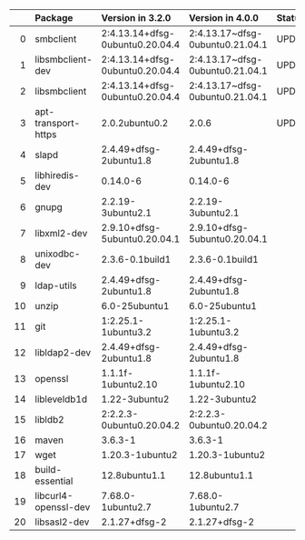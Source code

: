 <!-- markdown-link-check-disable -->

|    | Package              | Version in 3.2.0                | Version in 4.0.0                | Status   |
|---:|:---------------------|:--------------------------------|:--------------------------------|:---------|
|  0 | smbclient            | 2:4.13.14+dfsg-0ubuntu0.20.04.4 | 2:4.13.17~dfsg-0ubuntu0.21.04.1 | UPDATED  |
|  1 | libsmbclient-dev     | 2:4.13.14+dfsg-0ubuntu0.20.04.4 | 2:4.13.17~dfsg-0ubuntu0.21.04.1 | UPDATED  |
|  2 | libsmbclient         | 2:4.13.14+dfsg-0ubuntu0.20.04.4 | 2:4.13.17~dfsg-0ubuntu0.21.04.1 | UPDATED  |
|  3 | apt-transport-https  | 2.0.2ubuntu0.2                  | 2.0.6                           | UPDATED  |
|  4 | slapd                | 2.4.49+dfsg-2ubuntu1.8          | 2.4.49+dfsg-2ubuntu1.8          |          |
|  5 | libhiredis-dev       | 0.14.0-6                        | 0.14.0-6                        |          |
|  6 | gnupg                | 2.2.19-3ubuntu2.1               | 2.2.19-3ubuntu2.1               |          |
|  7 | libxml2-dev          | 2.9.10+dfsg-5ubuntu0.20.04.1    | 2.9.10+dfsg-5ubuntu0.20.04.1    |          |
|  8 | unixodbc-dev         | 2.3.6-0.1build1                 | 2.3.6-0.1build1                 |          |
|  9 | ldap-utils           | 2.4.49+dfsg-2ubuntu1.8          | 2.4.49+dfsg-2ubuntu1.8          |          |
| 10 | unzip                | 6.0-25ubuntu1                   | 6.0-25ubuntu1                   |          |
| 11 | git                  | 1:2.25.1-1ubuntu3.2             | 1:2.25.1-1ubuntu3.2             |          |
| 12 | libldap2-dev         | 2.4.49+dfsg-2ubuntu1.8          | 2.4.49+dfsg-2ubuntu1.8          |          |
| 13 | openssl              | 1.1.1f-1ubuntu2.10              | 1.1.1f-1ubuntu2.10              |          |
| 14 | libleveldb1d         | 1.22-3ubuntu2                   | 1.22-3ubuntu2                   |          |
| 15 | libldb2              | 2:2.2.3-0ubuntu0.20.04.2        | 2:2.2.3-0ubuntu0.20.04.2        |          |
| 16 | maven                | 3.6.3-1                         | 3.6.3-1                         |          |
| 17 | wget                 | 1.20.3-1ubuntu2                 | 1.20.3-1ubuntu2                 |          |
| 18 | build-essential      | 12.8ubuntu1.1                   | 12.8ubuntu1.1                   |          |
| 19 | libcurl4-openssl-dev | 7.68.0-1ubuntu2.7               | 7.68.0-1ubuntu2.7               |          |
| 20 | libsasl2-dev         | 2.1.27+dfsg-2                   | 2.1.27+dfsg-2                   |          |
